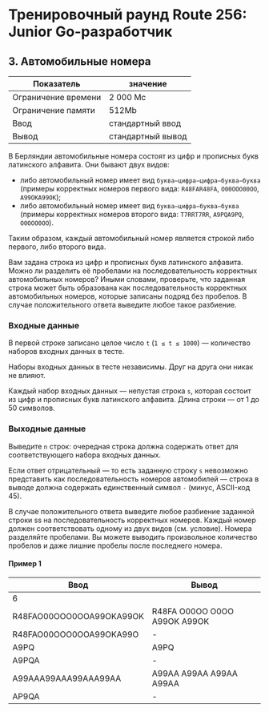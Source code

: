 # Тренировочный раунд Route 256: Junior Go-разработчик

## 3. Автомобильные номера

| Показатель           | значение           |
|----------------------|--------------------|
| Ограничение времени  | 2 000 Мс           |
| Ограничение памяти   | 512Mb              |
| Ввод                 | стандартный ввод   |
| Вывод                | стандартный вывод  |

В Берляндии автомобильные номера состоят из цифр и прописных букв латинского алфавита. Они бывают двух видов:
- либо автомобильный номер имеет вид `буква−цифра−цифра−буква−буква` (примеры корректных номеров первого вида: `R48FAR48FA`, `O00OOO00OO`, `A99OKA99OK`);
- либо автомобильный номер имеет вид `буква−цифра−буква−буква` (примеры корректных номеров второго вида: `T7RRT7RR`, `A9PQA9PQ`, `O0OOO0OO`).

Таким образом, каждый автомобильный номер является строкой либо первого, либо второго вида.

Вам задана строка из цифр и прописных букв латинского алфавита. Можно ли разделить её пробелами на последовательность корректных автомобильных номеров? Иными словами, проверьте, что заданная строка может быть образована как последовательность корректных автомобильных номеров, которые записаны подряд без пробелов. В случае положительного ответа выведите любое такое разбиение.

### Входные данные

В первой строке записано целое число `t` (`1 ≤ t ≤ 1000`) — количество наборов входных данных в тесте.

Наборы входных данных в тесте независимы. Друг на друга они никак не влияют.

Каждый набор входных данных — непустая строка `s`, которая состоит из цифр и прописных букв латинского алфавита. Длина строки — от 1 до 50 символов.

### Выходные данные

Выведите `n` строк: очередная строка должна содержать ответ для соответствующего набора входных данных.

Если ответ отрицательный — то есть заданную строку `s` невозможно представить как последовательность номеров автомобилей — строка в выводе должна содержать единственный символ `-` (минус, ASCII-код 45).

В случае положительного ответа выведите любое разбиение заданной строки ss на последовательность корректных номеров. Каждый номер должен соответствовать одному из двух видов (см. условие). Номера разделяйте пробелами. Вы можете выводить произвольное количество пробелов и даже лишние пробелы после последнего номера.

#### Пример 1

| Ввод                     | Вывод                        |
|--------------------------|------------------------------|
| 6                        |                              |
| R48FAO00OOO0OOA99OKA99OK | R48FA O00OO O0OO A99OK A99OK |
| R48FAO00OOO0OOA99OKA99O  | -                            |
| A9PQ                     | A9PQ                         |
| A9PQA                    | -                            |
| A99AAA99AAA99AAA99AA     | A99AA A99AA A99AA A99AA      |
| AP9QA                    | -                            |
